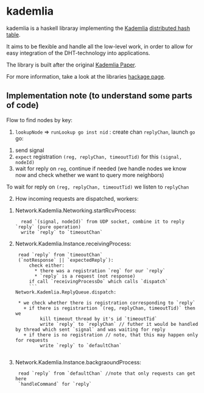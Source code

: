kademlia
========

kademlia is a haskell libraray implementing the [Kademlia][wiki_kademlia]
[distributed hash table][wiki_dht].

It aims to be flexible and handle all the low-level work, in order to allow
for easy integration of the DHT-technology into applications.

The library is built after the original [Kademlia Paper][paper_kademlia].

For more information, take a look at the libraries [hackage page][hackage].

[wiki_kademlia]: https://en.wikipedia.org/wiki/Kademlia
[wiki_dht]: https://en.wikipedia.org/wiki/Distributed_hash_table
[paper_kademlia]: http://pdos.csail.mit.edu/~petar/papers/maymounkov-kademlia-lncs.pdf
[hackage]: https://hackage.haskell.org/package/kademlia-1.1.0.0


## Implementation note (to understand some parts of code)

Flow to find nodes by key:

1) `lookupNode` => `runLookup go inst nid` : create chan `replyChan`, launch `go`
go: 
  1. send signal
  2. `expect` registration `(reg, replyChan, timeoutTid)` for this `(signal, nodeId)`
  3. wait for reply on `reg`, continue if needed (we handle nodes we know now and check whether we want to query more neighbors)

To wait for reply on `(reg, replyChan, timeoutTid)` we listen to `replyChan`

2) How incoming requests are dispatched, workers:
  1. Network.Kademlia.Networking.startRcvProcess:
      ```
        read `(signal, nodeId)` from UDP socket, combine it to reply `reply` (pure operation)
        write `reply` to `timeoutChan`
        ```
  2. Network.Kademlia.Instance.receivingProcess:
  
       ```
        read `reply` from `timeoutChan`
        (`notResponse` || `expectedReply`):
            check either:
              * there was a registration `reg` for our `reply`
              * `reply` is a request (not response)
            if call `receivingProcessDo` which calls `dispatch`
            ```
     Network.Kademlia.ReplyQueue.dispatch:
     ```
          * we check whether there is registration corresponding to `reply`
            + if there is registrartion `(reg, replyChan, timeoutTid)` then we
                  kill timeout thread by it's id `timeoutTid`
                  write `reply` to `replyChan` // futher it would be handled by thread which sent `signal` and was waiting for reply
            + if there is no registration // note, that this may happen only for requests
                  write `reply` to `defaultChan`
       ```
  3. Network.Kademlia.Instance.backgraoundProcess:
       ```
        read `reply` from `defaultChan` //note that only requests can get here
        `handleCommand` for `reply`
        ```
